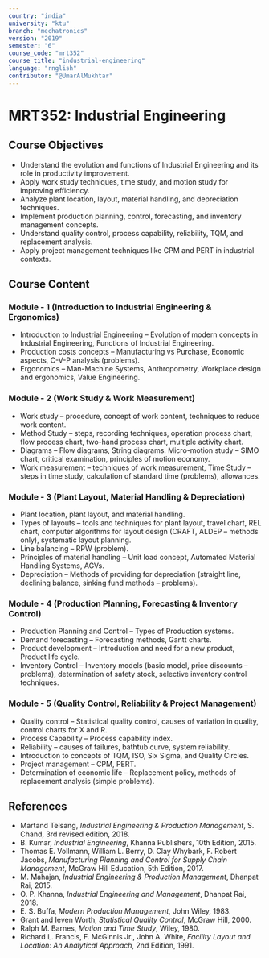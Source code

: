 ```yaml
---
country: "india"
university: "ktu"
branch: "mechatronics"
version: "2019"
semester: "6"
course_code: "mrt352"
course_title: "industrial-engineering"
language: "rnglish"
contributor: "@UmarAlMukhtar"
---
```


# MRT352: Industrial Engineering

## Course Objectives

* Understand the evolution and functions of Industrial Engineering and its role in productivity improvement.  
* Apply work study techniques, time study, and motion study for improving efficiency.  
* Analyze plant location, layout, material handling, and depreciation techniques.  
* Implement production planning, control, forecasting, and inventory management concepts.  
* Understand quality control, process capability, reliability, TQM, and replacement analysis.  
* Apply project management techniques like CPM and PERT in industrial contexts.  

## Course Content  

### Module - 1 (Introduction to Industrial Engineering & Ergonomics)  

* Introduction to Industrial Engineering – Evolution of modern concepts in Industrial Engineering, Functions of Industrial Engineering.  
* Production costs concepts – Manufacturing vs Purchase, Economic aspects, C-V-P analysis (problems).  
* Ergonomics – Man-Machine Systems, Anthropometry, Workplace design and ergonomics, Value Engineering.  

### Module - 2 (Work Study & Work Measurement)  

* Work study – procedure, concept of work content, techniques to reduce work content.  
* Method Study – steps, recording techniques, operation process chart, flow process chart, two-hand process chart, multiple activity chart.  
* Diagrams – Flow diagrams, String diagrams. Micro-motion study – SIMO chart, critical examination, principles of motion economy.  
* Work measurement – techniques of work measurement, Time Study – steps in time study, calculation of standard time (problems), allowances.  

### Module - 3 (Plant Layout, Material Handling & Depreciation)  

* Plant location, plant layout, and material handling.  
* Types of layouts – tools and techniques for plant layout, travel chart, REL chart, computer algorithms for layout design (CRAFT, ALDEP – methods only), systematic layout planning.  
* Line balancing – RPW (problem).  
* Principles of material handling – Unit load concept, Automated Material Handling Systems, AGVs.  
* Depreciation – Methods of providing for depreciation (straight line, declining balance, sinking fund methods – problems).  

### Module - 4 (Production Planning, Forecasting & Inventory Control)  

* Production Planning and Control – Types of Production systems.  
* Demand forecasting – Forecasting methods, Gantt charts.  
* Product development – Introduction and need for a new product, Product life cycle.  
* Inventory Control – Inventory models (basic model, price discounts – problems), determination of safety stock, selective inventory control techniques.  

### Module - 5 (Quality Control, Reliability & Project Management)  

* Quality control – Statistical quality control, causes of variation in quality, control charts for X and R.  
* Process Capability – Process capability index.  
* Reliability – causes of failures, bathtub curve, system reliability.  
* Introduction to concepts of TQM, ISO, Six Sigma, and Quality Circles.  
* Project management – CPM, PERT.  
* Determination of economic life – Replacement policy, methods of replacement analysis (simple problems).  

## References  

* Martand Telsang, *Industrial Engineering & Production Management*, S. Chand, 3rd revised edition, 2018.  
* B. Kumar, *Industrial Engineering*, Khanna Publishers, 10th Edition, 2015.  
* Thomas E. Vollmann, William L. Berry, D. Clay Whybark, F. Robert Jacobs, *Manufacturing Planning and Control for Supply Chain Management*, McGraw Hill Education, 5th Edition, 2017.  
* M. Mahajan, *Industrial Engineering & Production Management*, Dhanpat Rai, 2015.  
* O. P. Khanna, *Industrial Engineering and Management*, Dhanpat Rai, 2018.  
* E. S. Buffa, *Modern Production Management*, John Wiley, 1983.  
* Grant and Ieven Worth, *Statistical Quality Control*, McGraw Hill, 2000.  
* Ralph M. Barnes, *Motion and Time Study*, Wiley, 1980.  
* Richard L. Francis, F. McGinnis Jr., John A. White, *Facility Layout and Location: An Analytical Approach*, 2nd Edition, 1991.  

